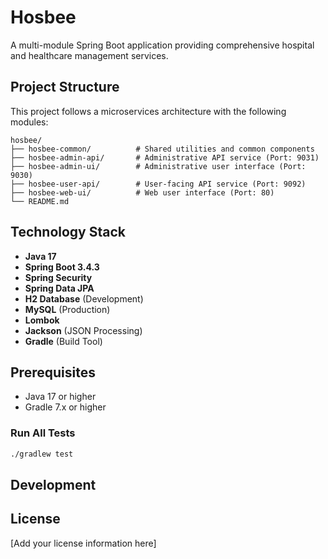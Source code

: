 # Hosbee

A multi-module Spring Boot application providing comprehensive hospital and healthcare management services.

## Project Structure

This project follows a microservices architecture with the following modules:

```
hosbee/
├── hosbee-common/          # Shared utilities and common components
├── hosbee-admin-api/       # Administrative API service (Port: 9031)
├── hosbee-admin-ui/        # Administrative user interface (Port: 9030)
├── hosbee-user-api/        # User-facing API service (Port: 9092)
├── hosbee-web-ui/          # Web user interface (Port: 80)
└── README.md
```

## Technology Stack

- **Java 17**
- **Spring Boot 3.4.3**
- **Spring Security**
- **Spring Data JPA**
- **H2 Database** (Development)
- **MySQL** (Production)
- **Lombok**
- **Jackson** (JSON Processing)
- **Gradle** (Build Tool)

## Prerequisites

- Java 17 or higher
- Gradle 7.x or higher


### Run All Tests
```bash
./gradlew test
```

## Development

## License

[Add your license information here]